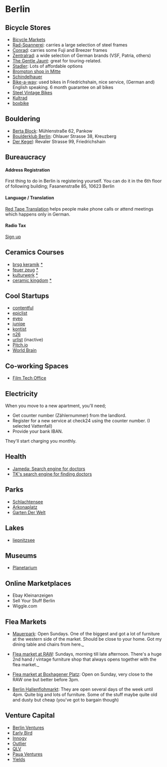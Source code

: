 # Berlin

## Bicycle Stores

* [Bicycle Markets](http://berlinerfahrradmarkt.de/termine)
* [Rad-Spannerei](https://rad-spannerei.de/): carries a large selection of steel frames
* [Conrad](http://www.worldpacker.com/): carries some Fuji and Breezer frames 
* [Zentralrad](https://www.zentralrad.de/): a wide selection of German brands (VSF, Patria, others)
* [The Gentle Jaunt](http://thegentlejaunt.com): great for touring-related.
* [Stadler](https://www.google.com/maps/place/Zweirad-Center+Stadler+GmbH/@52.5031609,13.4515225,13.3z/data=!4m5!3m4!1s0x0:0x5baacd3e22e7835!8m2!3d52.5227754!4d13.4631014?hl=en&shorturl=1): Lots of affordable options
* [Brompton shop in Mitte](https://www.theurbanmobilitystore.com/?lang=en)
* [Schindelhauer](https://www.schindelhauerbikes.com/)
* [Bike-a-way](http://www.bikeawayberlin.com/): used bikes in Friedrichshain, nice service, (German and) English speaking. 6 month guarantee on all bikes
* [Steel Vintage Bikes](http://steel-vintage.com)
* [Kultrad](https://www.kultrad.de/pages/ueber-kultrad)
* [boxbike](https://www.boxbike.de/)



## Bouldering

* [Berta Block](http://www.bertablock.de/): Mühlenstraße 62, Pankow
* [Boulderklub Berlin](http://boulderklub.de/): Ohlauer Strasse 38, Kreuzberg
* [Der Kegel](http://derkegel.de/): Revaler Strasse 99, Friedrichshain

## Bureaucracy

#### Address Registration

First thing to do in Berlin is registering yourself. You can do it in the 6th floor of following building;
Fasanenstraße 85, 10623 Berlin

#### Language / Translation

[Red Tape Translation](https://www.redtapetranslation.com/) helps people make phone calls or attend meetings which happens only in German. 

#### Radio Tax

[Sign up](https://www.rundfunkbeitrag.de/buergerinnen_und_buerger/formulare/anmelden/index_ger.html)

## Ceramics Courses

* [brsg keramik](https://brsg-keramik.com/workshops/) [*](https://www.google.com/maps?ll=52.517418,13.465936&z=16&t=m&hl=en-US&gl=DE&mapclient=embed&cid=2275286225499420429)
* [feuer zeug](http://www.feuer-zeug-keramik.de/toepferkurse.html) [*](https://www.google.com/maps/place/feuer-zeug-keramik/@52.50078,13.4218213,17z/data=!3m1!4b1!4m5!3m4!1s0x47a84e34526bcbd5:0x93c73c00064cc94f!8m2!3d52.50078!4d13.42401?hl=en-US)
* [kulturwerk](https://www.bbk-kulturwerk.de/con/kulturwerk/front_content.php?idart=215&idartlang=377&idcat=46&changelang=7) [*](https://www.google.de/maps/place/Lenaustra%C3%9Fe+23,+12047+Berlin/@52.4902682,13.4238435,17z/data=!3m1!4b1!4m5!3m4!1s0x47a84fb65d9475b7:0x37399a3c7021a652!8m2!3d52.4902682!4d13.4260322)
* [ceramic kingdom](https://www.ceramickingdomberlin.com/classes/) [*](https://www.google.de/maps/place/Ceramic+Kingdom/@52.4792104,13.4321666,15z/data=!4m2!3m1!1s0x0:0xab672d8542154e6f?sa=X&ved=2ahUKEwjZxJPiw7DdAhVmiIsKHUvhANIQ_BIwEXoECAcQCQ)

## Cool Startups

* [contentful](https://contentful.com)
* [epiclist](https://angel.co/epiclist)
* [eyeo](https://eyeo.com/)
* [juniqe](https://www.juniqe.com/)
* [kontist](https://angel.co/kontist)
* [n26](https://n26.com)
* [urlist](https://angel.co/urlist) (inactive)
* [Pitch.io](https://pitch.com/)
* [World Brain](https://worldbrain.io/)

## Co-working Spaces

* [Film Tech Office](https://www.filmtechoffice.com/)

## Electricity

When you move to a new apartment, you'll need;

* Get counter number (Zählernummer) from the landlord.
* Register for a new service at check24 using the counter number. (I selected Vattenfall)
* Provide your bank IBAN.

They'll start charging you monthly. 

## Health

* [Jameda: Search engine for doctors](https://www.jameda.de/)
* [TK's search engine for finding doctors](https://www.tk-aerztefuehrer.de/TK/start.htm)

## Parks

* [Schlachtensee](https://de.m.wikipedia.org/wiki/Schlachtensee)
* [Arkonaplatz](https://de.m.wikipedia.org/wiki/Arkonaplatz)
* [Garten Der Welt](https://gruen-berlin.de/gaerten-der-welt)

## Lakes

* [liepnitzsee](http://www.findingberlin.com/liepnitzsee/)

## Museums

* [Planetarium](http://www.planetarium.berlin/)

## Online Marketplaces

* Ebay Kleinanzeigen
* Sell Your Stuff Berlin
* Wiggle.com

## Flea Markets

* [Mauerpark](https://goo.gl/6wioq7): Open Sundays. One of the biggest and got a lot of furniture at the western side of the market. Should be close to your home. Got my dining table and chairs from here._

* [Flea market at RAW](https://goo.gl/rXnRbA): Sundays, morning till late afternoon. There's a huge 2nd hand / vintage furniture shop that always opens together with the flea market._

* [Flea market at Boxhagener Platz](https://goo.gl/maps/ZUcd6NweQZF2): Open on Sunday, very close to the RAW one but better before 3pm.

* [Berlin Hallenflohmarkt](https://goo.gl/7cfQWc): They are open several days of the week until 4pm. Quite big and lots of furniture. Some of the stuff maybe quite old and dusty but cheap (you've got to bargain though)

## Venture Capital 

* [Berlin Ventures](http://www.berlinventures.com/)
* [Early Bird](https://earlybird.com/)
* [Innogy](https://www.innogy.ventures/)
* [Outlier](https://outlierventures.io/)
* [QLV](http://www.qlv.berlin/)
* [Paua Ventures](https://angel.co/paua-ventures)
* [Yields](https://angel.co/yields-internet-ventures)
